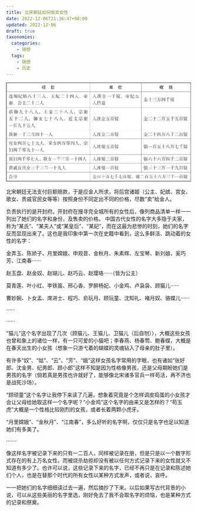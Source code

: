 ```yaml
---
title: 北宋朝廷如何贩卖女性
date: 2022-12-06T21:36:47+08:00
updated: 2022-12-06
draft: true
taxonomies:
  categories:
    - 随想
  tags:
    - 随想
    - 历史
---
```


![alt text](image.png)

北宋朝廷无法支付巨额赔款，于是应金人所求，将后宫诸姬（公主、妃嫔、宫女、歌女、贵戚官民女等等）按照身份不同定出不同的价格，尽数“卖”给金人。

负责执行的是开封府。开封府在搜寻完全城所有的女性后，像列商品清单一样一一列出了她们的名字和身份，及售卖的价格。
中国古代女性的名字大多隐于夫家，称为“某氏”、“某夫人”或“某皇后”、“某妃”，而在这最为悲惨的时刻，她们的名字反而显现出来了。这也是我印象中第一次在史籍中看到，这么多鲜活、跳动着的女性的名字：

金弄玉、陈娇子、月里嫦娥、申观音、金秋月、朱素辉、左宝琴、新刘娘、奚巧芳、江南春······

赵玉盘、赵金奴、赵瑚儿、赵巧云、赵璎珞······（皆为公主）

莫青莲、叶小红、李铁笛、邢心香、罗醉杨妃、小金鸡、卢袅袅、顾猫儿······

曹妙婉、卜女孟、席进士、程巧、俞玩月、顾玩童、沈知礼、褚月奴、骆蝶儿······

······

······

“猫儿”这个名字出现了几次（顾猫儿、王猫儿、卫猫儿（后自刎）），大概这些女孩也曾和象上的诸位一样，有一只可爱的小猫吧；李春燕、杨春莺、鲍春蝶，大概是在春天出生的小女孩（想象一只游弋着的蝴蝶的灵魂钻入了母亲的肚子里）。

有许多“奴”、“姑”、“云”、“芳”、“娥”这样女孩名字常用的字眼，也有诸如“张好郎、沈金男、纪男郎、顾小郎”这样不知是因为性格像男孩，还是父母期盼她们是男孩的名字（倘若真是男孩也许就好了，能够像北宋诸多官兵一样苟活，再不济也是战死沙场）。

“顾顽童”这个名字让我停下来读了几遍，想象着究竟是个怎样调皮捣蛋的小女孩才会让父母给她取这样一个名字呢？“小金鸡”这个名字的由来又是怎样的？“苟玉虎”大概是一个性格比较刚烈的女孩，或者长着两颗小虎牙。

“月里嫦娥”、“金秋月”、“江南春”，多么好听的名字啊，仅仅只是名字也足以知道她们有多美了。

·······

像这样名字被记录下来的只有一二百人，同样被记录在册，但是只是以一个数字形式存在的有上万名女性，而被烧杀劫掠却没有被以任何方式记录下来的女性就又不知道有多少了。也许可以说，这些记录下来的名字，已经不再只是在记录和陈述她们个人，也是在替那个时代的所有女性以某种方式发声，或者说，哀呼。

一一把她们的名字细细读过去一遍，然后摘抄了下来。以后如果写古代背景的小说，可以从这些美丽的名字里选，刚好免去了我不会取名字的烦恼，也是某种方式的记录和祭奠。
